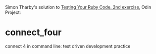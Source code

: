 Simon Tharby's solution to [Testing Your Ruby Code, 2nd exercise](https://www.theodinproject.com/courses/ruby-programming/lessons/testing-your-ruby-code?ref=lnav), Odin Project:

# connect_four
connect 4 in command line: test driven development practice
